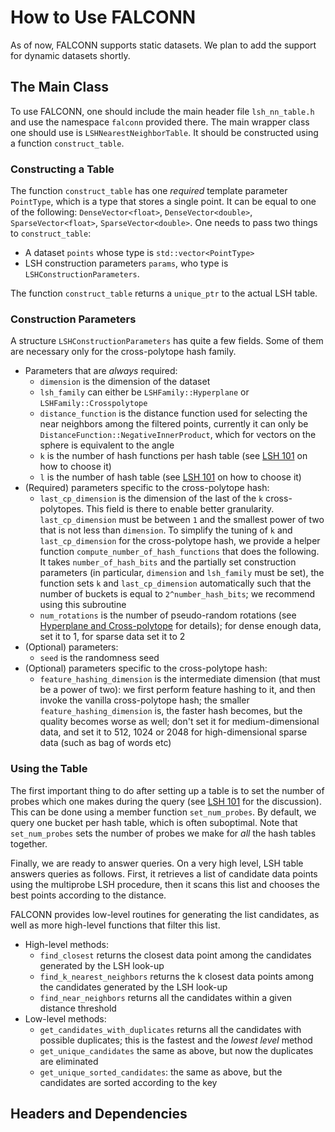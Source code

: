 # How to Use FALCONN

As of now, FALCONN supports static datasets. We plan to add the support for dynamic datasets shortly.

## The Main Class

To use FALCONN, one should include the main header file `lsh_nn_table.h` and use the namespace `falconn`
provided there.
The main wrapper class one should use is `LSHNearestNeighborTable`.
It should be constructed using a function `construct_table`.

### Constructing a Table

The function `construct_table` has one _required_ template parameter `PointType`, which is a type that
stores a single point. It can be equal to one of the following: `DenseVector<float>`, `DenseVector<double>`,
`SparseVector<float>`, `SparseVector<double>`. One needs to pass two things to `construct_table`:

- A dataset `points` whose type is `std::vector<PointType>`
- LSH construction parameters `params`, who type is `LSHConstructionParameters`.

The function `construct_table` returns a `unique_ptr` to the actual LSH table.

### Construction Parameters

A structure `LSHConstructionParameters` has quite a few fields. Some of them are necessary only for the
cross-polytope hash family.

- Parameters that are *always* required:
  - `dimension` is the dimension of the dataset
  - `lsh_family` can either be `LSHFamily::Hyperplane` or `LSHFamily::Crosspolytope`
  - `distance_function` is the distance function used for selecting the near neighbors among
  the filtered points, currently it can only be `DistanceFunction::NegativeInnerProduct`,
  which for vectors on the sphere is equivalent to the angle
  - `k` is the number of hash functions per hash table (see [LSH 101](lsh.md) on how to choose it)
  - `l` is the number of hash table (see [LSH 101](lsh.md) on how to choose it)
- (Required) parameters specific to the cross-polytope hash:
  - `last_cp_dimension` is the dimension of the last of the `k` cross-polytopes. This field
  is there to enable better granularity. `last_cp_dimension` must be between `1` and the smallest
  power of two that is not less than `dimension`. To simplify the tuning of `k` and
  `last_cp_dimension` for the cross-polytope hash, we provide a helper function
  `compute_number_of_hash_functions` that does the following. It takes `number_of_hash_bits`
  and the partially set construction parameters (in particular, `dimension` and `lsh_family` must be set),
  the function sets `k` and `last_cp_dimension` automatically such that the number of buckets
  is equal to `2^number_hash_bits`; we recommend using this subroutine
  - `num_rotations` is the number of pseudo-random rotations (see
  [Hyperplane and Cross-polytope](hyper_cp.md)
  for details); for dense enough data, set it to 1, for sparse data set it to 2
- (Optional) parameters:
  - `seed` is the randomness seed
- (Optional) parameters specific to the cross-polytope hash:
  - `feature_hashing_dimension` is the intermediate dimension (that must be a power of two):
  we first perform feature hashing to it,
  and then invoke the vanilla cross-polytope hash; the smaller `feature_hashing_dimension` is, the faster
  hash becomes, but the quality becomes worse as well; don't set it for medium-dimensional data,
  and set it to 512, 1024 or 2048 for high-dimensional sparse data (such as bag of words etc)

### Using the Table

The first important thing to do after setting up a table is to set the number of probes
which one makes during the query (see [LSH 101](lsh.md) for the discussion). This
can be done using a member function `set_num_probes`. By default, we query one bucket
per hash table, which is often suboptimal. Note that `set_num_probes` sets the number
of probes we make for _all_ the hash tables together.

Finally, we are ready to answer queries. On a very high level, LSH table answers queries as follows.
First, it retrieves a list of candidate data points using the multiprobe LSH procedure, then it scans
this list and chooses the best points according to the distance.

FALCONN provides low-level routines for generating the list candidates, as well as more high-level
functions that filter this list.

- High-level methods:
  - `find_closest` returns the closest data point among the candidates generated
  by the LSH look-up
  - `find_k_nearest_neighbors` returns the k closest data points among the candidates generated
  by the LSH look-up
  - `find_near_neighbors` returns all the candidates within a given distance threshold
- Low-level methods:
  - `get_candidates_with_duplicates` returns all the candidates with possible duplicates; this is
  the fastest and the _lowest level_ method
  - `get_unique_candidates` the same as above, but now the duplicates are eliminated
  - `get_unique_sorted_candidates`: the same as above, but the candidates are sorted according
  to the key

## Headers and Dependencies